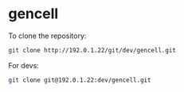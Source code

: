 # gencell 

To clone the repository:
``` sh
git clone http://192.0.1.22/git/dev/gencell.git
```

For devs:
``` sh
git clone git@192.0.1.22:dev/gencell.git
```
